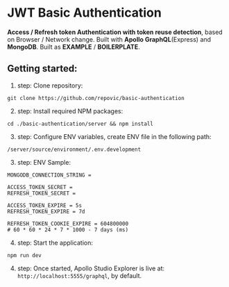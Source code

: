 # JWT Basic Authentication

**Access / Refresh token Authentication with token reuse detection**, based on Browser / Network change. Built with **Apollo GraphQL**(Express) and **MongoDB**. Built as **EXAMPLE** / **BOILERPLATE**.

## Getting started:

1. step: Clone repository:

```
git clone https://github.com/repovic/basic-authentication
```

2. step: Install required NPM packages:

```
cd ./basic-authentication/server && npm install
```

3. step: Configure ENV variables, create ENV file in the following path:

```
/server/source/environment/.env.development
```

3. step: ENV Sample:

```
MONGODB_CONNECTION_STRING =

ACCESS_TOKEN_SECRET =
REFRESH_TOKEN_SECRET =

ACCESS_TOKEN_EXPIRE = 5s
REFRESH_TOKEN_EXPIRE = 7d

REFRESH_TOKEN_COOKIE_EXPIRE = 604800000
# 60 * 60 * 24 * 7 * 1000 - 7 days (ms)
```

4. step: Start the application:

```
npm run dev
```

4. step: Once started, Apollo Studio Explorer is live at: `http://localhost:5555/graphql`, by default.
